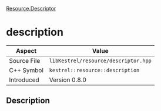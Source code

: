 [Resource.Descriptor](index)
# description
| Aspect | Value |
| --- | --- |
| Source File | `libKestrel/resource/descriptor.hpp` |
| C++ Symbol | `kestrel::resource::description` |
| Introduced | Version 0.8.0 |
## Description

